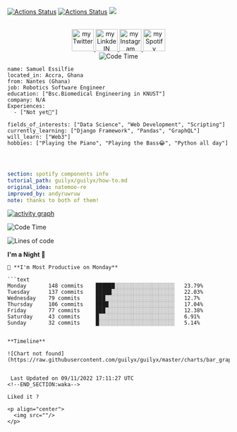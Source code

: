 [![Actions Status](https://github.com/guilyx/guilyx/workflows/wakatime-stats/badge.svg)](https://github.com/guilyx/guilyx/actions)
[![Actions Status](https://github.com/guilyx/guilyx/workflows/update-gh-activity/badge.svg)](https://github.com/guilyx/guilyx/actions)
![](https://visitor-badge.glitch.me/badge?page_id=guilyx.guilyx)

<p align="center">
<br/>
<a href="https://twitter.com/nthofhisname">
  <img alt="my Twitter" width="50px" src=""/>
</a>
<a href="https://www.linkedin.com/in/erwinlejeune-lkn">
  <img alt="my LinkdeIN" width="50px" src="" />
</a>
<a href="https://www.instagram.com/nthofhisname">
  <img alt="my Instagram" width="50px" src="" />
</a>
<a href="https://open.spotify.com/user/11147618695?si=zZFn6uAGRLyoU02lsG50GA">
  <img alt="my Spotify" width="50px" src="" />
</a>
<br>
<img alt="Code Time" src="" />
</p>

```about
name: Samuel Essilfie
located_in: Accra, Ghana
from: Nantes (Ghana)
job: Robotics Software Engineer
education: ["Bsc.Biomedical Engineering in KNUST"]
company: N/A
Experiences: 
  - ["Not yet🤫"]

fields_of_interests: ["Data Science", "Web Development", "Scripting"]
currently_learning: ["Django Framework", "Pandas", "GraphQL"]
will_learn: ["Web3"]
hobbies: ["Playing the Piano", "Playing the Bass😂", "Python all day"]
```

<p align="center">
  <img alig src="" />
</p>

<p align="center">
  <a href="">
    <img src="">
  </a>
</p>

<p align="center">
  <img src="">
</p>
 
```yaml
section: spotify components info
tutorial_path: guilyx/guilyx/how-to.md
original_idea: natemoo-re
improved_by: andyruwruw
note: thanks to both of them!
```

[![activity graph](https://activity-graph.herokuapp.com/graph?username=guilyx&custom_title=Erwin's%20activity%20graph&theme=github-light&hide_border=true)](https://github.com/ashutosh00710/github-readme-activity-graph)

<!--START_SECTION:waka-->
![Code Time](http://img.shields.io/badge/Code%20Time-820%20hrs%2025%20mins-blue)

![Lines of code](https://img.shields.io/badge/From%20Hello%20World%20I%27ve%20Written-295%20Thousand%20lines%20of%20code-blue)

**I'm a Night 🦉** 

```
📅 **I'm Most Productive on Monday** 

```text
Monday       148 commits    ██████░░░░░░░░░░░░░░░░░░░   23.79% 
Tuesday      137 commits    █████░░░░░░░░░░░░░░░░░░░░   22.03% 
Wednesday    79 commits     ███░░░░░░░░░░░░░░░░░░░░░░   12.7% 
Thursday     106 commits    ████░░░░░░░░░░░░░░░░░░░░░   17.04% 
Friday       77 commits     ███░░░░░░░░░░░░░░░░░░░░░░   12.38% 
Saturday     43 commits     █░░░░░░░░░░░░░░░░░░░░░░░░   6.91% 
Sunday       32 commits     █░░░░░░░░░░░░░░░░░░░░░░░░   5.14%

```

```

**Timeline**

![Chart not found](https://raw.githubusercontent.com/guilyx/guilyx/master/charts/bar_graph.png) 


 Last Updated on 09/11/2022 17:11:27 UTC
<!--END_SECTION:waka-->

Liked it ?

<p align="center">
  <img src=""/>
</p>
